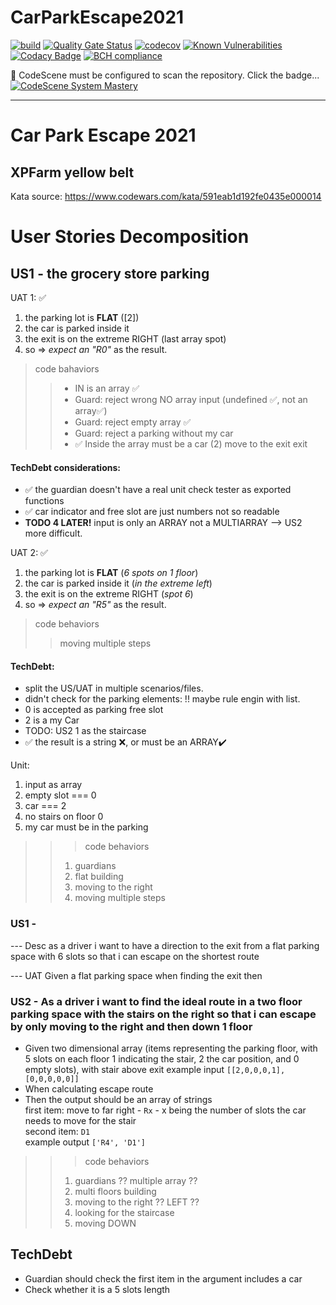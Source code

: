 # CarParkEscape2021
[![build](https://github.com/undeadgrishnackh/CarParkEscape2021/workflows/CI%20Build%20gate./badge.svg)](https://github.com/undeadgrishnackh/CarParkEscape2021/actions?query=workflow%3A%22CI+Build+gate.%22)
[![Quality Gate Status](https://sonarcloud.io/api/project_badges/measure?project=undeadgrishnackh_CarParkEscape2021&metric=alert_status)](https://sonarcloud.io/dashboard?id=undeadgrishnackh_CarParkEscape2021)
[![codecov](https://codecov.io/gh/undeadgrishnackh/CarParkEscape2021/branch/master/graph/badge.svg)](https://codecov.io/gh/undeadgrishnackh/CarParkEscape2021)
[![Known Vulnerabilities](https://snyk.io/test/github/undeadgrishnackh/CarParkEscape2021/badge.svg)](https://snyk.io/test/github/undeadgrishnackh/CarParkEscape2021/)
[![Codacy Badge](https://api.codacy.com/project/badge/Grade/c8e046ebad254148950f6fea8f671594)](https://app.codacy.com/gh/undeadgrishnackh/CarParkEscape2021/dashboard)
[![BCH compliance](https://bettercodehub.com/edge/badge/undeadgrishnackh/CarParkEscape2021?branch=master)](https://bettercodehub.com/)

🚧 CodeScene must be configured to scan the repository. Click the badge...
[![CodeScene System Mastery](https://codescene.io/projects/7748/status-badges/system-mastery)](https://codescene.io/projects/7748)

---

# Car Park Escape 2021
## XPFarm yellow belt

Kata source: https://www.codewars.com/kata/591eab1d192fe0435e000014

# User Stories Decomposition
## US1 - the grocery store parking
UAT 1: ✅
1. the parking lot is **FLAT** ([2])
2. the car is parked inside it
3. the exit is on the extreme RIGHT (last array spot)
4. so => *expect an "R0"* as the result.
> code bahaviors
>> - IN is an array ✅
>> - Guard: reject wrong NO array input (undefined ✅, not an array✅) 
>> - Guard: reject empty array ✅
>> - Guard: reject a parking without my car
>> - ✅ Inside the array must be a car (2) 
>> move to the exit exit

#### TechDebt considerations:
- ✅ the guardian doesn't have a real unit check tester as exported functions
- ✅ car indicator and free slot are just numbers not so readable
- **TODO 4 LATER!** input is only an ARRAY not a MULTIARRAY --> US2 more difficult.

UAT 2: ✅
1. the parking lot is **FLAT** (_6 spots on 1 floor_)
2. the car is parked inside it (_in the extreme left_)
3. the exit is on the extreme RIGHT (_spot 6_)
4. so => *expect an "R5"* as the result.

> code behaviors
>> moving multiple steps
#### TechDebt: 
- split the US/UAT in multiple scenarios/files.
- didn't check for the parking elements: !! maybe rule engin with list.
 - 0 is accepted as parking free slot
 - 2 is a my Car
 - TODO: US2 1 as the staircase
- ✅ the result is a string ❌, or must be an ARRAY✔️

Unit: 
1. input as array
2. empty slot === 0
3. car === 2
4. no stairs on floor 0
5. my car must be in the parking

>>> code behaviors
>> 1. guardians
>> 2. flat building
>> 3. moving to the right
>> 4. moving multiple steps

### US1 -
--- Desc
as a driver
i want to have a direction to the exit from a flat parking space with 6 slots
so that i can escape on the shortest route

--- UAT
Given a flat parking space
when finding the exit
then 

### US2 - As a driver i want to find the ideal route in a two floor parking space with the stairs on the right so that i can escape by only moving to the right and then down 1 floor

-   Given two dimensional array (items representing the parking floor, with 5 slots on each floor
    1 indicating the stair, 2 the car position, and 0 empty slots), with stair above exit
    example input `[[2,0,0,0,1],[0,0,0,0,0]]`
-   When calculating escape route
-   Then the output should be an array of strings\
    first item: move to far right - `Rx` - x being the number of slots the car needs to move for the stair\
    second item: `D1` \
    example output `['R4', 'D1']`

>>> code behaviors
>> 1. guardians ?? multiple array ??
>> 2. multi floors building
>> 3. moving to the right ?? LEFT ??
>> 4. looking for the staircase
>> 5. moving DOWN


## TechDebt
- Guardian should check the first item in the argument includes a car
- Check whether it is a 5 slots length